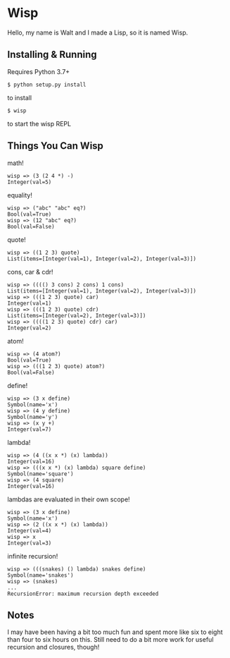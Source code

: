 Wisp
====
Hello, my name is Walt and I made a Lisp, so it is named Wisp.

Installing & Running
--------------------
Requires Python 3.7+

```
$ python setup.py install
```
to install

```
$ wisp
```
to start the wisp REPL

Things You Can Wisp
-------------------

math!
```
wisp => (3 (2 4 *) -)
Integer(val=5)
```

equality!
```
wisp => ("abc" "abc" eq?)
Bool(val=True)
wisp => (12 "abc" eq?)
Bool(val=False)
```

quote!
```
wisp => ((1 2 3) quote)
List(items=[Integer(val=1), Integer(val=2), Integer(val=3)])
```

cons, car & cdr!
```
wisp => (((() 3 cons) 2 cons) 1 cons)
List(items=[Integer(val=1), Integer(val=2), Integer(val=3)])
wisp => (((1 2 3) quote) car)
Integer(val=1)
wisp => (((1 2 3) quote) cdr)
List(items=[Integer(val=2), Integer(val=3)])
wisp => ((((1 2 3) quote) cdr) car)
Integer(val=2)
```

atom!
```
wisp => (4 atom?)
Bool(val=True)
wisp => (((1 2 3) quote) atom?)
Bool(val=False)
```

define!
```
wisp => (3 x define)
Symbol(name='x')
wisp => (4 y define)
Symbol(name='y')
wisp => (x y +)
Integer(val=7)
```

lambda!
```
wisp => (4 ((x x *) (x) lambda))
Integer(val=16)
wisp => (((x x *) (x) lambda) square define)
Symbol(name='square')
wisp => (4 square)
Integer(val=16)
```

lambdas are evaluated in their own scope!
```
wisp => (3 x define)
Symbol(name='x')
wisp => (2 ((x x *) (x) lambda))
Integer(val=4)
wisp => x
Integer(val=3)
```


infinite recursion!
```
wisp => (((snakes) () lambda) snakes define)
Symbol(name='snakes')
wisp => (snakes)
...
RecursionError: maximum recursion depth exceeded
```

Notes
-----
I may have been having a bit too much fun and spent more like six to
eight than four to six hours on this. Still need to do a bit more work
for useful recursion and closures, though!
